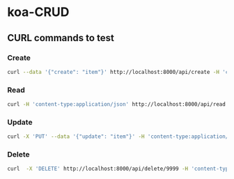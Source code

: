 # koa-CRUD

## CURL commands to test
### Create
```bash
curl --data '{"create": "item"}' http://localhost:8000/api/create -H 'content-type:application/json'
```

### Read
```bash
curl -H 'content-type:application/json' http://localhost:8000/api/read
```

### Update
```bash
curl -X 'PUT' --data '{"update": "item"}' -H 'content-type:application/json' http://localhost:8000/api/update/8888
```

### Delete
```bash
curl  -X 'DELETE' http://localhost:8000/api/delete/9999 -H 'content-type:application/json'
```